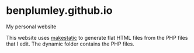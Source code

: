 benplumley.github.io
====================

My personal website

This website uses [makestatic](https://github.com/benplumley/makestatic) to generate flat HTML files from the PHP files that I edit.
The dynamic folder contains the PHP files.
